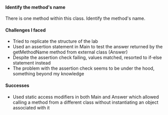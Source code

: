 #### Identify the method's name

There is one method within this class. Identify the method's name.

#### Challenges I faced

* Tried to replicate the structure of the lab
* Used an assertion statement in Main to test the answer returned by the getMethodName method from external class (Answer)
* Despite the assertion check failing, values matched, resorted to if-else statement instead
* The problem with the assertion check seems to be under the hood, something beyond my knowledge

#### Successes

* Used static access modifiers in both Main and Answer which allowed calling a method from a different class without instantiating an object associated with it
